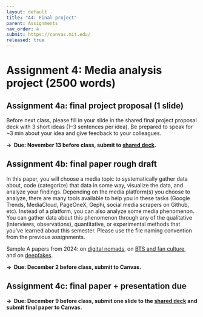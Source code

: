 ```yaml
---
layout: default
title: "A4: Final project"
parent: Assignments
nav_order: 4
submit: https://canvas.mit.edu/
released: true
---
```


# Assignment 4: Media analysis project (2500 words)

## Assignment 4a: final project proposal (1 slide)
Before next class, please fill in your slide in the shared final project proposal deck with 3 short ideas (1–3 sentences per idea). Be prepared to speak for ~3 min about your idea and give feedback to your colleagues.

**&rarr; &nbsp;Due: November 13 before class, submit to [shared deck](https://docs.google.com/presentation/d/1K6U8tAHG4w23jkQpWRQ_cPLyzyPnd4XEzJZci4bN-gs/edit#slide=id.g2f0eb9869d1_0_0).** 

## Assignment 4b: final paper rough draft 
In this paper, you will choose a media topic to systematically gather data about, code (categorize) that data in some way, visualize the data, and analyze your findings. Depending on the media platform(s) you choose to analyze, there are many tools available to help you in these tasks (Google Trends, MediaCloud, PageOneX, Gephi, social media scrapers on Github, etc). Instead of a platform, you can also analyze some media phenomenon. You can gather data about this phenomenon through any of the qualitative (interviews, observations), quantitative, or experimental methods that you’ve learned about this semester. Please use the file naming convention from the previous assignments. 

Sample A papers from 2024: on [digital nomads](https://drive.google.com/file/d/1cwvgsd4Kw2KVT8S6sVb3pYpfqsECNcTa/view), on [BTS and fan culture](https://drive.google.com/file/d/1TjliFc6657E9ZiUFfRObafgkDj_UM0ns/view), and on [deepfakes](https://drive.google.com/file/d/18hElHfhi1ZKTj9OeGcuREi5Gre_41zI8/view).

**&rarr; &nbsp;Due: December 2 before class, submit to Canvas.** 

## Assignment 4c: final paper + presentation due 
**&rarr; &nbsp;Due: December 9 before class, submit one slide to the [shared deck](https://docs.google.com/presentation/d/1Bj-o7n-FFSSvJOwPSlliwFSyYSgkVTceT2M4Jb6qLjw/edit?usp=sharing) and submit final paper to Canvas.** 